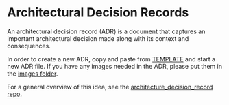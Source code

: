# Architectural Decision Records

An architectural decision record (ADR) is a document that captures an important architectural decision made along with its context and consequences.

In order to create a new ADR, copy and paste from [TEMPLATE](./TEMPLATE.md) and start a new ADR file. If you have any images needed in the ADR, please put them in the [images folder](./images).

For a general overview of this idea, see the [architecture_decision_record repo](https://github.com/joelparkerhenderson/architecture_decision_record).

